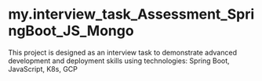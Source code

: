 # my.interview_task_Assessment_SpringBoot_JS_Mongo
This project is designed as an interview task to demonstrate advanced development and deployment skills using technologies: Spring Boot, JavaScript, K8s, GCP
